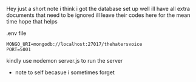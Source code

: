 Hey just a short note i think i got the database set up well ill have all extra documents that need to be ignored ill leave their codes here for the mean time hope that helps 

.env file 
```
MONGO_URI=mongodb://localhost:27017/thehatersvoice
PORT=5001
```

kindly use nodemon server.js to run the server
* note to self becasue i sometimes forget 

